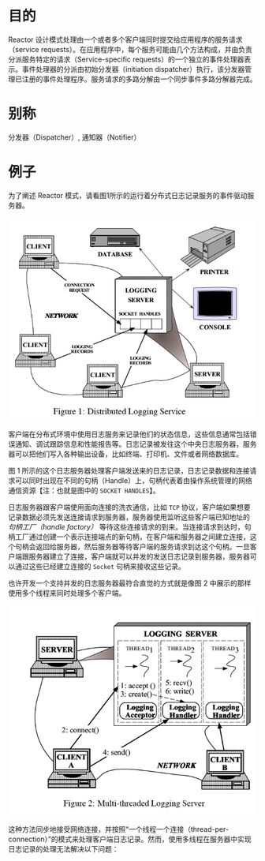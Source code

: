 # 目的

Reactor 设计模式处理由一个或者多个客户端同时提交给应用程序的服务请求（service requests）。在应用程序中，每个服务可能由几个方法构成，并由负责分派服务特定的请求（Service-specific requests）的一个独立的事件处理器表示。事件处理器的分派由初始分发器（initiation dispatcher）执行，该分发器管理已注册的事件处理程序。服务请求的多路分解由一个同步事件多路分解器完成。



# 别称

分发器（Dispatcher）, 通知器（Notifier）



# 例子

为了阐述 Reactor 模式，请看图1所示的运行着分布式日志记录服务的事件驱动服务器。

![Logging server](logging-server.png)



客户端在分布式环境中使用日志服务来记录他们的状态信息，这些信息通常包括错误通知、调试跟踪信息和性能报告等。日志记录被发往这个中央日志服务器，服务器可以把他们写入各种输出设备，比如终端、打印机、文件或者网络数据库。

图 1 所示的这个日志服务器处理客户端发送来的日志记录，日志记录数据和连接请求可以同时出现在不同的句柄（Handle）上，句柄代表着由操作系统管理的网络通信资源【注：也就是图中的 `SOCKET HANDLES`】。

日志服务器跟客户端使用面向连接的洗衣通信，比如 `TCP` 协议，客户端如果想要记录数据必须先发送连接请求到服务器，服务器使用监听这些客户端已知地址的 *句柄工厂（handle factory）* 等待这些连接请求的到来。当连接请求到达时，句柄工厂通过创建一个表示连接端点的新句柄，在客户端和服务器之间建立连接，这个句柄会返回给服务器，然后服务器等待客户端的服务请求到达这个句柄。一旦客户端跟服务器建立了连接，客户端就可以并发的发送日志记录到服务器，服务器可以通过这些已经建立连接的 `Socket` 句柄来接收这些记录。

也许开发一个支持并发的日志服务器最符合直觉的方式就是像图 2 中展示的那样使用多个线程来同时处理多个客户端。



![multi-thread logging server](multi-thread-logging-server.png)

这种方法同步地接受网络连接，并按照“一个线程一个连接（thread-per-connection）”的模式来处理客户端日志记录。然而，使用多线程在服务器中实现日志记录的处理无法解决以下问题：

